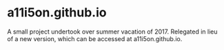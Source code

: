 # a11i5on.github.io
A small project undertook over summer vacation of 2017. Relegated in lieu of a new version, which can be accessed at a11i5on.github.io. 
